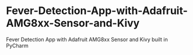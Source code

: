 # Fever-Detection-App-with-Adafruit-AMG8xx-Sensor-and-Kivy
Fever Detection App with Adafruit AMG8xx Sensor and Kivy built in PyCharm
